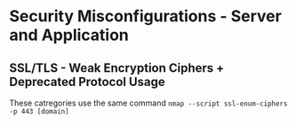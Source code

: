 # Security Misconfigurations - Server and Application 

## SSL/TLS - Weak Encryption Ciphers + Deprecated Protocol Usage
These catregories use the same command 
`nmap --script ssl-enum-ciphers -p 443 [domain]`

